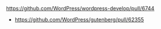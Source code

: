 https://github.com/WordPress/wordpress-develop/pull/6744

-   https://github.com/WordPress/gutenberg/pull/62355
